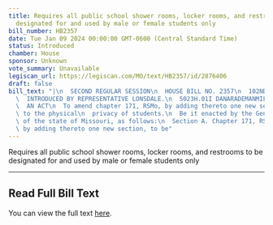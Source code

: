 ```yaml
---
title: Requires all public school shower rooms, locker rooms, and restrooms to be
  designated for and used by male or female students only
bill_number: HB2357
date: Tue Jan 09 2024 00:00:00 GMT-0600 (Central Standard Time)
status: Introduced
chamber: House
sponsor: Unknown
vote_summary: Unavailable
legiscan_url: https://legiscan.com/MO/text/HB2357/id/2876406
draft: false
bill_text: "|\n  SECOND REGULAR SESSION\n  HOUSE BILL NO. 2357\n  102ND GENERAL ASSEMBLY\n\
  \  INTRODUCED BY REPRESENTATIVE LONSDALE.\n  5023H.01I DANARADEMANMILLER,ChiefClerk\n\
  \  AN ACT\n  To amend chapter 171, RSMo, by adding thereto one new section relating\
  \ to the physical\n  privacy of students.\n  Be it enacted by the General Assembly\
  \ of the state of Missouri, as follows:\n  Section A. Chapter 171, RSMo, is amended\
  \ by adding thereto one new section, to be"
---
```

Requires all public school shower rooms, locker rooms, and restrooms to be designated for and used by male or female students only

---

## Read Full Bill Text

You can view the full text [here](https://legiscan.com/MO/text/HB2357/id/2876406).
